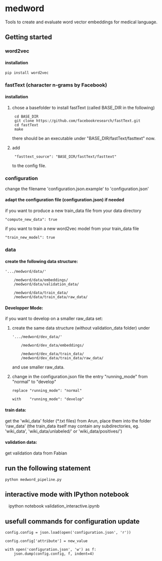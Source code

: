 # medword #
Tools to create and evaluate word vector embeddings for medical language.

## Getting started

### word2vec

#### installation 

    pip install word2vec
    

### fastText (character n-grams by Facebook)

#### installation 

1) chose a basefolder to install fastText (called BASE_DIR in the following)

        cd BASE_DIR
        git clone https://github.com/facebookresearch/fastText.git
        cd fastText
        make

    there should be an executable under "BASE_DIR/fastText/fasttext" now.

2) add

        "fasttext_source": "BASE_DIR/fastText/fasttext"
   
   to the config file.

### configuration

change the filename 'configuration.json.example' to 'configuration.json'

#### adapt the configuration file (configuration.json) if needed

if you want to produce a new train_data file from your data directory

    "compute_new_data": true


if you want to train a new word2vec model from your train_data file

    "train_new_model": true


### data

#### create the following data structure:

    '.../medword/data/'

        /medword/data/embeddings/
        /medword/data/validation_data/

        /medword/data/train_data/
        /medword/data/train_data/raw_data/

#### Developper Mode:

if you want to develop on a smaller raw_data set:

1)  create the same data structure (without validation_data folder) under

        '.../medword/dev_data/'

            /medword/dev_data/embeddings/

            /medword/dev_data/train_data/
            /medword/dev_data/train_data/raw_data/

    and use smaller raw_data.

2)  change in the configuration.json file the entry "running_mode" from "normal" to "develop"

        replace "running_mode": "normal"

        with    "running_mode": "develop"


#### train data:
get the 'wiki_data' folder  (*.txt files) from Arun, place them into the folder 'raw_data'
(the train_data itself may contain any subdirectories, eg. 'wiki_data', 'wiki_data/unlabeled/'
or 'wiki_data/positives/')

#### validation data:
get validation data from Fabian



## run the following statement

    python medword_pipeline.py
    
## interactive mode with IPython notebook

    ipython notebook validation_interactive.ipynb


## usefull commands for configuration update

    config.config = json.load(open('configuration.json', 'r'))

    config.config['attribute'] = new_value

    with open('configuration.json', 'w') as f:
        json.dump(config.config, f, indent=4)




   
